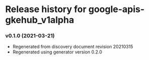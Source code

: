 # Release history for google-apis-gkehub_v1alpha

### v0.1.0 (2021-03-21)

* Regenerated from discovery document revision 20210315
* Regenerated using generator version 0.2.0

